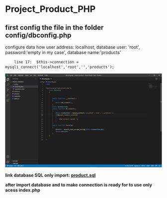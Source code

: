 # Project_Product_PHP

## first config the file in the folder config/dbconfig.php

configure data how user address: localhost, database user: 'root', password:'empty in my case', database name:'products'

```
    line 17:  $this->connection = mysqli_connect('localhost','root','','products');
```

![user](screenshots/screenshots.jpeg)


**link database SQL only import: [product.sql](product.sql)**


**after import database and to make connection is ready for to use only acess index.php**
